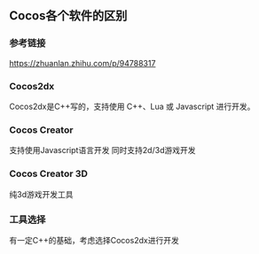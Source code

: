 ## Cocos各个软件的区别

### 参考链接

https://zhuanlan.zhihu.com/p/94788317

### Cocos2dx

Cocos2dx是C++写的，支持使用 C++、Lua 或 Javascript 进行开发。

### Cocos Creator

支持使用Javascript语言开发 同时支持2d/3d游戏开发

### Cocos Creator 3D

纯3d游戏开发工具

### 工具选择

有一定C++的基础，考虑选择Cocos2dx进行开发